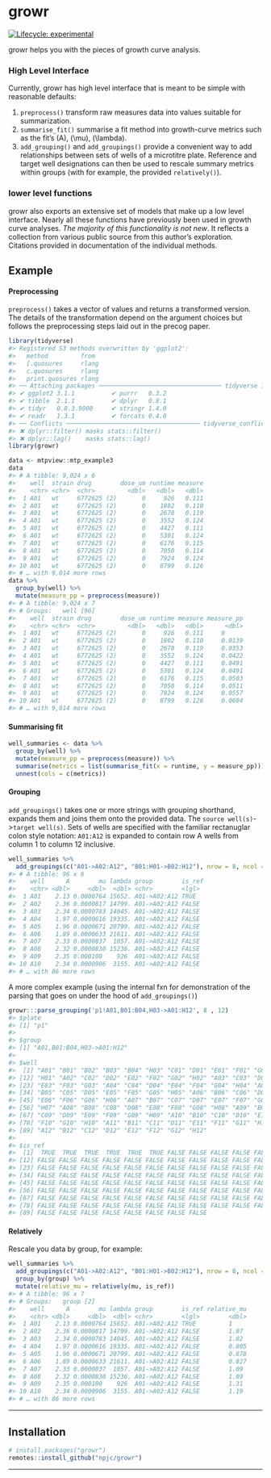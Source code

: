
<!-- README.md is generated from README.Rmd. Please edit that file -->

# growr

<!-- badges: start -->

[![Lifecycle:
experimental](https://img.shields.io/badge/lifecycle-experimental-orange.svg)](https://www.tidyverse.org/lifecycle/#experimental)
<!-- badges: end -->

growr helps you with the pieces of growth curve analysis.

### High Level Interface

Currently, growr has high level interface that is meant to be simple
with reasonable defaults:

1.  `preprocess()` transform raw measures data into values suitable for
    summarization.
2.  `summarise_fit()` summarise a fit method into growth-curve metrics
    such as the fit’s \(A\), \(\mu\), \(\lambda\).
3.  `add_grouping()` and `add_groupings()` provide a convenient way to
    add relationships between sets of wells of a microtitre plate.
    Reference and target well designations can then be used to rescale
    summary metrics within groups (with for example, the provided
    `relatively()`).

### lower level functions

growr also exports an extensive set of models that make up a low level
interface. Nearly all these functions have previously been used in
growth curve analyses. *The majority of this functionality is not new*.
It reflects a collection from various public source from this author’s
exploration. Citations provided in documentation of the individual
methods.

## Example

#### Preprocessing

`preprocess()` takes a vector of values and returns a transformed
version. The details of the transformation depend on the argument
choices but follows the preprocessing steps laid out in the precog
paper.

``` r
library(tidyverse)
#> Registered S3 methods overwritten by 'ggplot2':
#>   method         from 
#>   [.quosures     rlang
#>   c.quosures     rlang
#>   print.quosures rlang
#> ── Attaching packages ────────────────────────────────── tidyverse 1.2.1 ──
#> ✔ ggplot2 3.1.1          ✔ purrr   0.3.2     
#> ✔ tibble  2.1.1          ✔ dplyr   0.8.1     
#> ✔ tidyr   0.8.3.9000     ✔ stringr 1.4.0     
#> ✔ readr   1.3.1          ✔ forcats 0.4.0
#> ── Conflicts ───────────────────────────────────── tidyverse_conflicts() ──
#> ✖ dplyr::filter() masks stats::filter()
#> ✖ dplyr::lag()    masks stats::lag()
library(growr)

data <- mtpview::mtp_example3
data
#> # A tibble: 9,024 x 6
#>    well  strain drug        dose_um runtime measure
#>    <chr> <chr>  <chr>         <dbl>   <dbl>   <dbl>
#>  1 A01   wt     6772625 (2)       0     926   0.111
#>  2 A01   wt     6772625 (2)       0    1802   0.110
#>  3 A01   wt     6772625 (2)       0    2678   0.119
#>  4 A01   wt     6772625 (2)       0    3552   0.124
#>  5 A01   wt     6772625 (2)       0    4427   0.111
#>  6 A01   wt     6772625 (2)       0    5301   0.124
#>  7 A01   wt     6772625 (2)       0    6176   0.115
#>  8 A01   wt     6772625 (2)       0    7050   0.114
#>  9 A01   wt     6772625 (2)       0    7924   0.124
#> 10 A01   wt     6772625 (2)       0    8799   0.126
#> # … with 9,014 more rows
data %>% 
  group_by(well) %>% 
  mutate(measure_pp = preprocess(measure))
#> # A tibble: 9,024 x 7
#> # Groups:   well [96]
#>    well  strain drug        dose_um runtime measure measure_pp
#>    <chr> <chr>  <chr>         <dbl>   <dbl>   <dbl>      <dbl>
#>  1 A01   wt     6772625 (2)       0     926   0.111     0     
#>  2 A01   wt     6772625 (2)       0    1802   0.110     0.0139
#>  3 A01   wt     6772625 (2)       0    2678   0.119     0.0353
#>  4 A01   wt     6772625 (2)       0    3552   0.124     0.0422
#>  5 A01   wt     6772625 (2)       0    4427   0.111     0.0491
#>  6 A01   wt     6772625 (2)       0    5301   0.124     0.0491
#>  7 A01   wt     6772625 (2)       0    6176   0.115     0.0503
#>  8 A01   wt     6772625 (2)       0    7050   0.114     0.0511
#>  9 A01   wt     6772625 (2)       0    7924   0.124     0.0557
#> 10 A01   wt     6772625 (2)       0    8799   0.126     0.0604
#> # … with 9,014 more rows
```

#### Summarising fit

``` r
well_summaries <- data %>% 
  group_by(well) %>% 
  mutate(measure_pp = preprocess(measure)) %>% 
  summarise(metrics = list(summarise_fit(x = runtime, y = measure_pp))) %>% 
  unnest(cols = c(metrics))
```

#### Grouping

`add_groupings()` takes one or more strings with grouping shorthand,
expands them and joins them onto the provided data. The `source
well(s)`-\>`target well(s)`. Sets of wells are specified with the
familiar rectanuglar colon style notation: `A01:A12` is expanded to
contain row A wells from column 1 to column 12 inclusive.

``` r
well_summaries %>% 
  add_groupings(c("A01->A02:A12", "B01:H01->B02:H12"), nrow = 8, ncol = 12)
#> # A tibble: 96 x 6
#>    well      A        mu lambda group        is_ref
#>    <chr> <dbl>     <dbl>  <dbl> <chr>        <lgl> 
#>  1 A01    2.13 0.0000764 15652. A01->A02:A12 TRUE  
#>  2 A02    2.36 0.0000817 14799. A01->A02:A12 FALSE 
#>  3 A03    2.34 0.0000783 14045. A01->A02:A12 FALSE 
#>  4 A04    1.97 0.0000616 19335. A01->A02:A12 FALSE 
#>  5 A05    1.96 0.0000671 20799. A01->A02:A12 FALSE 
#>  6 A06    1.89 0.0000633 21611. A01->A02:A12 FALSE 
#>  7 A07    2.33 0.0000837  1057. A01->A02:A12 FALSE 
#>  8 A08    2.32 0.0000830 15236. A01->A02:A12 FALSE 
#>  9 A09    2.35 0.000100    926  A01->A02:A12 FALSE 
#> 10 A10    2.34 0.0000906  3155. A01->A02:A12 FALSE 
#> # … with 86 more rows
```

A more complex example (using the internal fxn for demonstration of the
parsing that goes on under the hood of `add_groupings()`)

``` r
growr:::parse_grouping('p1!A01,B01:B04,H03->A01:H12', 8 , 12)
#> $plate
#> [1] "p1"
#> 
#> $group
#> [1] "A01,B01:B04,H03->A01:H12"
#> 
#> $well
#>  [1] "A01" "B01" "B02" "B03" "B04" "H03" "C01" "D01" "E01" "F01" "G01"
#> [12] "H01" "A02" "C02" "D02" "E02" "F02" "G02" "H02" "A03" "C03" "D03"
#> [23] "E03" "F03" "G03" "A04" "C04" "D04" "E04" "F04" "G04" "H04" "A05"
#> [34] "B05" "C05" "D05" "E05" "F05" "G05" "H05" "A06" "B06" "C06" "D06"
#> [45] "E06" "F06" "G06" "H06" "A07" "B07" "C07" "D07" "E07" "F07" "G07"
#> [56] "H07" "A08" "B08" "C08" "D08" "E08" "F08" "G08" "H08" "A09" "B09"
#> [67] "C09" "D09" "E09" "F09" "G09" "H09" "A10" "B10" "C10" "D10" "E10"
#> [78] "F10" "G10" "H10" "A11" "B11" "C11" "D11" "E11" "F11" "G11" "H11"
#> [89] "A12" "B12" "C12" "D12" "E12" "F12" "G12" "H12"
#> 
#> $is_ref
#>  [1]  TRUE  TRUE  TRUE  TRUE  TRUE  TRUE FALSE FALSE FALSE FALSE FALSE
#> [12] FALSE FALSE FALSE FALSE FALSE FALSE FALSE FALSE FALSE FALSE FALSE
#> [23] FALSE FALSE FALSE FALSE FALSE FALSE FALSE FALSE FALSE FALSE FALSE
#> [34] FALSE FALSE FALSE FALSE FALSE FALSE FALSE FALSE FALSE FALSE FALSE
#> [45] FALSE FALSE FALSE FALSE FALSE FALSE FALSE FALSE FALSE FALSE FALSE
#> [56] FALSE FALSE FALSE FALSE FALSE FALSE FALSE FALSE FALSE FALSE FALSE
#> [67] FALSE FALSE FALSE FALSE FALSE FALSE FALSE FALSE FALSE FALSE FALSE
#> [78] FALSE FALSE FALSE FALSE FALSE FALSE FALSE FALSE FALSE FALSE FALSE
#> [89] FALSE FALSE FALSE FALSE FALSE FALSE FALSE FALSE
```

#### Relatively

Rescale you data by group, for example:

``` r
well_summaries %>% 
  add_groupings(c("A01->A02:A12", "B01:H01->B02:H12"), nrow = 8, ncol = 12) %>% 
  group_by(group) %>% 
  mutate(relative_mu = relatively(mu, is_ref)) 
#> # A tibble: 96 x 7
#> # Groups:   group [2]
#>    well      A        mu lambda group        is_ref relative_mu
#>    <chr> <dbl>     <dbl>  <dbl> <chr>        <lgl>        <dbl>
#>  1 A01    2.13 0.0000764 15652. A01->A02:A12 TRUE         1    
#>  2 A02    2.36 0.0000817 14799. A01->A02:A12 FALSE        1.07 
#>  3 A03    2.34 0.0000783 14045. A01->A02:A12 FALSE        1.02 
#>  4 A04    1.97 0.0000616 19335. A01->A02:A12 FALSE        0.805
#>  5 A05    1.96 0.0000671 20799. A01->A02:A12 FALSE        0.878
#>  6 A06    1.89 0.0000633 21611. A01->A02:A12 FALSE        0.827
#>  7 A07    2.33 0.0000837  1057. A01->A02:A12 FALSE        1.09 
#>  8 A08    2.32 0.0000830 15236. A01->A02:A12 FALSE        1.09 
#>  9 A09    2.35 0.000100    926  A01->A02:A12 FALSE        1.31 
#> 10 A10    2.34 0.0000906  3155. A01->A02:A12 FALSE        1.19 
#> # … with 86 more rows
```

-----

## Installation

``` r
# install.packages("growr")
remotes::install_github("npjc/growr")
```

-----

<!-- ### Other examples -->

<!-- ```{r preprocess} -->

<!-- library(tidyverse) -->

<!-- library(mtpview) -->

<!-- library(growr) -->

<!-- data <- mtpview::mtp_example3 -->

<!-- one_well <- data %>% filter(well == 'A01') -->

<!-- one_well %>% -->

<!--     mutate(measure_pp = preprocess(measure, log_base = F, bg_subtract = F)) %>% -->

<!--     ggplot(aes(x = runtime)) + -->

<!--     geom_point(aes(y = measure)) + -->

<!--     geom_point(aes(y = measure_pp), size = 0.25, color = "red") + -->

<!--     theme_light() + -->

<!--     theme(axis.ticks.y = element_blank(), -->

<!--           axis.ticks.length = unit(.pt * 2, "pt"), -->

<!--           panel.grid.minor.y = element_blank(), -->

<!--           panel.grid.major.x = element_line(linetype = 'dashed', color = 'grey80'), -->

<!--           panel.grid.minor.x = element_line(linetype = 'dashed', color = 'grey90'), -->

<!--           axis.text.x = element_text(hjust = 0, vjust = 1, margin = margin(t = 0, r = 0, b = 0, l = 0, unit = "pt"))) -->

<!-- ``` -->
